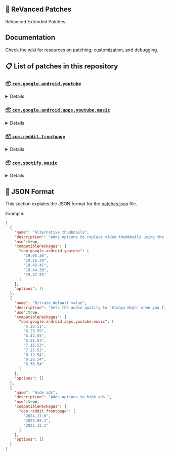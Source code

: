 ## 🧩 ReVanced Patches

ReVanced Extended Patches.

## Documentation

Check the [wiki](https://github.com/anddea/revanced-patches/wiki) for resources on patching, customization, and debugging.

## 📋 List of patches in this repository

### [📦 `com.google.android.youtube`](https://play.google.com/store/apps/details?id=com.google.android.youtube)
<details>

| 💊 Patch | 📜 Description | 🏹 Target Version |
|:--------:|:--------------:|:-----------------:|
| `Alternative thumbnails` | Adds options to replace video thumbnails using the DeArrow API or image captures from the video. | 19.05.36 ~ 19.47.53 |
| `Ambient mode control` | Adds options to disable Ambient mode and to bypass Ambient mode restrictions. | 19.05.36 ~ 19.47.53 |
| `Bypass URL redirects` | Adds an option to bypass URL redirects and open the original URL directly. | 19.05.36 ~ 19.47.53 |
| `Bypass image region restrictions` | Adds an option to use a different host for static images, so that images blocked in some countries can be received. | 19.05.36 ~ 19.47.53 |
| `Change form factor` | Adds an option to change the UI appearance to a phone, tablet, or automotive device. | 19.05.36 ~ 19.47.53 |
| `Change live ring click action` | Adds an option to open the channel instead of the live stream when clicking on the live ring. | 19.05.36 ~ 19.47.53 |
| `Change player flyout menu toggles` | Adds an option to use text toggles instead of switch toggles within the additional settings menu. | 19.05.36 ~ 19.47.53 |
| `Change share sheet` | Adds an option to change the in-app share sheet to the system share sheet. | 19.05.36 ~ 19.47.53 |
| `Change start page` | Adds an option to set which page the app opens in instead of the homepage. | 19.05.36 ~ 19.47.53 |
| `Custom Shorts action buttons` | Changes, at compile time, the icon of the action buttons of the Shorts player. | 19.05.36 ~ 19.47.53 |
| `Custom branding icon for YouTube` | Changes the YouTube app icon to the icon specified in patch options. | 19.05.36 ~ 19.47.53 |
| `Custom branding name for YouTube` | Changes the YouTube app name to the name specified in patch options. | 19.05.36 ~ 19.47.53 |
| `Custom double tap length` | Adds Double-tap to seek values that are specified in patch options. | 19.05.36 ~ 19.47.53 |
| `Custom header for YouTube` | Applies a custom header in the top left corner within the app. | 19.05.36 ~ 19.47.53 |
| `Description components` | Adds options to hide and disable description components. | 19.05.36 ~ 19.47.53 |
| `Disable QUIC protocol` | Adds an option to disable CronetEngine's QUIC protocol. | 19.05.36 ~ 19.47.53 |
| `Disable forced auto audio tracks` | Adds an option to disable audio tracks from being automatically enabled. | 19.05.36 ~ 19.47.53 |
| `Disable forced auto captions` | Adds an option to disable captions from being automatically enabled. | 19.05.36 ~ 19.47.53 |
| `Disable haptic feedback` | Adds options to disable haptic feedback when swiping in the video player. | 19.05.36 ~ 19.47.53 |
| `Disable layout updates` | Adds an option to disable layout updates by server. | 19.05.36 ~ 19.47.53 |
| `Disable resuming Miniplayer on startup` | Adds an option to disable the Miniplayer 'Continue watching' from resuming on app startup. | 19.05.36 ~ 19.47.53 |
| `Disable resuming Shorts on startup` | Adds an option to disable the Shorts player from resuming on app startup when Shorts were last being watched. | 19.05.36 ~ 19.47.53 |
| `Disable sign in to TV popup` | Adds an option to disable the popup asking to sign into a TV on the same local network. | 19.05.36 ~ 19.47.53 |
| `Disable splash animation` | Adds an option to disable the splash animation on app startup. | 19.05.36 ~ 19.47.53 |
| `Enable OPUS codec` | Adds an option to enable the OPUS audio codec if the player response includes it. | 19.05.36 ~ 19.47.53 |
| `Enable debug logging` | Adds an option for debugging and exporting RVX logs to the clipboard. | 19.05.36 ~ 19.47.53 |
| `Enable gradient loading screen` | Adds an option to enable the gradient loading screen. | 19.05.36 ~ 19.47.53 |
| `Force player buttons background` | Changes the dark background surrounding the video player controls at compile time. | 19.05.36 ~ 19.47.53 |
| `Fullscreen components` | Adds options to hide or change components related to fullscreen. | 19.05.36 ~ 19.47.53 |
| `GmsCore support` | Allows the app to work without root by using a different package name when patched using a GmsCore instead of Google Play Services. | 19.05.36 ~ 19.47.53 |
| `Hide Shorts dimming` | Removes, at compile time, the dimming effect at the top and bottom of Shorts videos. | 19.05.36 ~ 19.47.53 |
| `Hide accessibility controls dialog` | Removes, at compile time, accessibility controls dialog 'Turn on accessibility controls for the video player?'. | 19.05.36 ~ 19.47.53 |
| `Hide action buttons` | Adds options to hide action buttons under videos. | 19.05.36 ~ 19.47.53 |
| `Hide ads` | Adds options to hide ads. | 19.05.36 ~ 19.47.53 |
| `Hide comments components` | Adds options to hide components related to comments. | 19.05.36 ~ 19.47.53 |
| `Hide feed components` | Adds options to hide components related to feeds. | 19.05.36 ~ 19.47.53 |
| `Hide feed flyout menu` | Adds the ability to hide feed flyout menu components using a custom filter. | 19.05.36 ~ 19.47.53 |
| `Hide layout components` | Adds options to hide general layout components. | 19.05.36 ~ 19.47.53 |
| `Hide player buttons` | Adds options to hide buttons in the video player. | 19.05.36 ~ 19.47.53 |
| `Hide player flyout menu` | Adds options to hide player flyout menu components. | 19.05.36 ~ 19.47.53 |
| `Hide shortcuts` | Remove, at compile time, the app shortcuts that appears when the app icon is long pressed. | 19.05.36 ~ 19.47.53 |
| `Hook YouTube Music actions` | Adds support for opening music in RVX Music using the in-app YouTube Music button. | 19.05.36 ~ 19.47.53 |
| `Hook download actions` | Adds support to download videos with an external downloader app using the in-app download button. | 19.05.36 ~ 19.47.53 |
| `MaterialYou` | Applies the MaterialYou theme for Android 12+ devices. | 19.05.36 ~ 19.47.53 |
| `Miniplayer` | Adds options to change the in-app minimized player, and if patching target 19.16+ adds options to use modern miniplayers. | 19.05.36 ~ 19.47.53 |
| `Navigation bar components` | Adds options to hide or change components related to the navigation bar. | 19.05.36 ~ 19.47.53 |
| `Open links externally` | Adds an option to always open links in your browser instead of the in-app browser. | 19.05.36 ~ 19.47.53 |
| `Overlay buttons` | Adds options to display useful overlay buttons in the video player. | 19.05.36 ~ 19.47.53 |
| `Player components` | Adds options to hide or change components related to the video player. | 19.05.36 ~ 19.47.53 |
| `Remove background playback restrictions` | Removes restrictions on background playback, including for music and kids videos. | 19.05.36 ~ 19.47.53 |
| `Remove viewer discretion dialog` | Adds an option to remove the dialog that appears when opening a video that has been age-restricted by accepting it automatically. This does not bypass the age restriction. | 19.05.36 ~ 19.47.53 |
| `Return YouTube Dislike` | Adds an option to show the dislike count of videos using the Return YouTube Dislike API. | 19.05.36 ~ 19.47.53 |
| `Return YouTube Username` | Adds an option to replace YouTube handles with usernames in comments using YouTube Data API v3. | 19.05.36 ~ 19.47.53 |
| `Sanitize sharing links` | Adds an option to sanitize sharing links by removing tracking query parameters. | 19.05.36 ~ 19.47.53 |
| `Seekbar components` | Adds options to hide or change components related to the seekbar. | 19.05.36 ~ 19.47.53 |
| `Settings for YouTube` | Applies mandatory patches to implement ReVanced Extended settings into the application. | 19.05.36 ~ 19.47.53 |
| `Shorts components` | Adds options to hide or change components related to YouTube Shorts. | 19.05.36 ~ 19.47.53 |
| `Snack bar components` | Adds options to hide or change components related to the snack bar. | 19.05.36 ~ 19.47.53 |
| `SponsorBlock` | Adds options to enable and configure SponsorBlock, which can skip undesired video segments, such as sponsored content. | 19.05.36 ~ 19.47.53 |
| `Spoof app version` | Adds options to spoof the YouTube client version. This can be used to restore old UI elements and features. | 19.43.41 ~ 19.47.53 |
| `Spoof streaming data` | Adds options to spoof the streaming data to allow playback. | 19.05.36 ~ 19.47.53 |
| `Spoof watch history` | Adds an option to change the domain of the watch history or check its status. | 19.05.36 ~ 19.47.53 |
| `Swipe controls` | Adds options for controlling volume and brightness with swiping, and whether to enter fullscreen when swiping down below the player. | 19.05.36 ~ 19.47.53 |
| `Theme` | Changes the app's themes to the values specified in patch options. | 19.05.36 ~ 19.47.53 |
| `Toolbar components` | Adds options to hide or change components located on the toolbar, such as the search bar, header, and toolbar buttons. | 19.05.36 ~ 19.47.53 |
| `Translations for YouTube` | Add translations or remove string resources. | 19.05.36 ~ 19.47.53 |
| `Video playback` | Adds options to customize settings related to video playback, such as default video quality and playback speed. | 19.05.36 ~ 19.47.53 |
| `Visual preferences icons for YouTube` | Adds icons to specific preferences in the settings. | 19.05.36 ~ 19.47.53 |
</details>

### [📦 `com.google.android.apps.youtube.music`](https://play.google.com/store/apps/details?id=com.google.android.apps.youtube.music)
<details>

| 💊 Patch | 📜 Description | 🏹 Target Version |
|:--------:|:--------------:|:-----------------:|
| `Bitrate default value` | Sets the audio quality to 'Always High' when you first install the app. | 6.20.51 ~ 8.30.54 |
| `Bypass image region restrictions` | Adds an option to use a different host for static images, so that images blocked in some countries can be received. | 6.20.51 ~ 8.30.54 |
| `Certificate spoof` | Enables YouTube Music to work with Android Auto by spoofing the YouTube Music certificate. | 6.20.51 ~ 8.30.54 |
| `Change share sheet` | Adds an option to change the in-app share sheet to the system share sheet. | 6.20.51 ~ 8.30.54 |
| `Change start page` | Adds an option to set which page the app opens in instead of the homepage. | 6.20.51 ~ 8.30.54 |
| `Custom branding icon for YouTube Music` | Changes the YouTube Music app icon to the icon specified in patch options. | 6.20.51 ~ 8.30.54 |
| `Custom branding name for YouTube Music` | Changes the YouTube Music app name to the name specified in patch options. | 6.20.51 ~ 8.30.54 |
| `Custom header for YouTube Music` | Applies a custom header in the top left corner within the app. | 6.20.51 ~ 8.30.54 |
| `Dark theme` | Changes the app's dark theme to the values specified in patch options. | 6.20.51 ~ 8.30.54 |
| `Disable Cairo splash animation` | Adds an option to disable Cairo splash animation. | 7.16.53 ~ 8.30.54 |
| `Disable DRC audio` | Adds an option to disable DRC (Dynamic Range Compression) audio. | 6.20.51 ~ 8.30.54 |
| `Disable QUIC protocol` | Adds an option to disable CronetEngine's QUIC protocol. | 6.20.51 ~ 8.30.54 |
| `Disable dislike redirection` | Adds an option to disable redirection to the next track when clicking the Dislike button. | 6.20.51 ~ 8.30.54 |
| `Disable forced auto captions` | Adds an option to disable captions from being automatically enabled. | 6.20.51 ~ 8.30.54 |
| `Disable music video in album` | Adds option to redirect music videos from albums for non-premium users. | 6.20.51 ~ 8.30.54 |
| `Enable OPUS codec` | Adds an option to enable the OPUS audio codec if the player response includes it. | 6.20.51 ~ 8.30.54 |
| `Enable debug logging` | Adds an option for debugging. | 6.20.51 ~ 8.30.54 |
| `Enable landscape mode` | Adds an option to enable landscape mode when rotating the screen on phones. | 6.20.51 ~ 8.30.54 |
| `Fix playback` | Adds options to fix playback issues. | 6.20.51 ~ 8.30.54 |
| `Flyout menu components` | Adds options to hide or change flyout menu components. | 6.20.51 ~ 8.30.54 |
| `GmsCore support` | Allows the app to work without root by using a different package name when patched using a GmsCore instead of Google Play Services. | 6.20.51 ~ 8.30.54 |
| `Hide account components` | Adds options to hide components related to the account menu. | 6.20.51 ~ 8.30.54 |
| `Hide action bar components` | Adds options to hide action bar components and replace the offline download button with an external download button. | 6.20.51 ~ 8.30.54 |
| `Hide ads` | Adds options to hide ads. | 6.20.51 ~ 8.30.54 |
| `Hide layout components` | Adds options to hide general layout components. | 6.20.51 ~ 8.30.54 |
| `Hide overlay filter` | Removes, at compile time, the dark overlay that appears when player flyout menus are open. | 6.20.51 ~ 8.30.54 |
| `Hide player overlay filter` | Removes, at compile time, the dark overlay that appears when single-tapping in the player. | 6.20.51 ~ 8.30.54 |
| `Navigation bar components` | Adds options to hide or change components related to the navigation bar. | 6.20.51 ~ 8.30.54 |
| `Player components` | Adds options to hide or change components related to the player. | 6.20.51 ~ 8.30.54 |
| `Remove background playback restrictions` | Removes restrictions on background playback, including for kids videos. | 6.20.51 ~ 8.30.54 |
| `Remove viewer discretion dialog` | Adds an option to remove the dialog that appears when opening a video that has been age-restricted by accepting it automatically. This does not bypass the age restriction. | 6.20.51 ~ 8.30.54 |
| `Restore old style library shelf` | Adds an option to return the Library tab to the old style. | 6.20.51 ~ 8.30.54 |
| `Return YouTube Dislike` | Adds an option to show the dislike count of songs using the Return YouTube Dislike API. | 6.20.51 ~ 8.30.54 |
| `Return YouTube Username` | Adds an option to replace YouTube handles with usernames in comments using YouTube Data API v3. | 6.20.51 ~ 8.30.54 |
| `Sanitize sharing links` | Adds an option to sanitize sharing links by removing tracking query parameters. | 6.20.51 ~ 8.30.54 |
| `Settings for YouTube Music` | Applies mandatory patches to implement ReVanced Extended settings into the application. | 6.20.51 ~ 8.30.54 |
| `SponsorBlock` | Adds options to enable and configure SponsorBlock, which can skip undesired video segments, such as non-music sections. | 6.20.51 ~ 8.30.54 |
| `Spoof app version` | Adds options to spoof the YouTube Music client version. This can be used to restore old UI elements and features. | 6.42.55 ~ 8.30.54 |
| `Translations for YouTube Music` | Add translations or remove string resources. | 6.20.51 ~ 8.30.54 |
| `Video playback` | Adds options to customize settings related to video playback, such as default video quality and playback speed. | 6.20.51 ~ 8.30.54 |
| `Visual preferences icons for YouTube Music` | Adds icons to specific preferences in the settings. | 6.20.51 ~ 8.30.54 |
| `Watch history` | Adds an option to change the domain of the watch history or check its status. | 6.20.51 ~ 8.30.54 |
</details>

### [📦 `com.reddit.frontpage`](https://play.google.com/store/apps/details?id=com.reddit.frontpage)
<details>

| 💊 Patch | 📜 Description | 🏹 Target Version |
|:--------:|:--------------:|:-----------------:|
| `Change package name` | Changes the package name for Reddit to the name specified in patch options. | 2024.17.0 ~ 2025.12.1 |
| `Custom branding name for Reddit` | Changes the Reddit app name to the name specified in patch options. | 2024.17.0 ~ 2025.12.1 |
| `Disable screenshot popup` | Adds an option to disable the popup that appears when taking a screenshot. | 2024.17.0 ~ 2025.12.1 |
| `Hide Recently Visited shelf` | Adds an option to hide the Recently Visited shelf in the sidebar. | 2024.17.0 ~ 2025.12.1 |
| `Hide Trending Today shelf` | Adds an option to hide the Trending Today shelf from search suggestions. | 2024.17.0 ~ 2025.12.1 |
| `Hide ads` | Adds options to hide ads. | 2024.17.0 ~ 2025.12.1 |
| `Hide navigation buttons` | Adds options to hide buttons in the navigation bar. | 2024.17.0 ~ 2025.12.1 |
| `Hide recommended communities shelf` | Adds an option to hide the recommended communities shelves in subreddits. | 2024.17.0 ~ 2025.12.1 |
| `Open links directly` | Adds an option to skip over redirection URLs in external links. | 2024.17.0 ~ 2025.12.1 |
| `Open links externally` | Adds an option to always open links in your browser instead of in the in-app-browser. | 2024.17.0 ~ 2025.12.1 |
| `Premium icon` | Unlocks premium app icons. | 2024.17.0 ~ 2025.12.1 |
| `Remove subreddit dialog` | Adds options to remove the NSFW community warning and notifications suggestion dialogs by dismissing them automatically. | 2024.17.0 ~ 2025.12.1 |
| `Sanitize sharing links` | Adds an option to sanitize sharing links by removing tracking query parameters. | 2024.17.0 ~ 2025.12.1 |
| `Settings for Reddit` | Applies mandatory patches to implement ReVanced Extended settings into the application. | 2024.17.0 ~ 2025.12.1 |
</details>

### [📦 `com.spotify.music`](https://play.google.com/store/apps/details?id=com.spotify.music)
<details>

| 💊 Patch | 📜 Description | 🏹 Target Version |
|:--------:|:--------------:|:-----------------:|
| `Change lyrics provider` | Changes the lyrics provider to a custom one. | ALL |
| `Custom branding name for Spotify` | Changes the Spotify app name to the name specified in patch options. | ALL |
| `Custom theme` | Applies a custom theme (defaults to amoled black) | ALL |
| `Fix Facebook login` | Fix logging in with Facebook when the app is patched by always opening the login in a web browser window. | ALL |
| `Fix third party launchers widgets` | Fixes Spotify widgets not working in third party launchers, like Nova Launcher. | ALL |
| `Hide Create button` | Hides the "Create" button in the navigation bar. | ALL |
| `Lyrics search` | Displays a "Search Lyrics" panel in the Main Activity that searches for lyrics on Google, and song meanings on Songtell. The activity is set to SpotifyMainActivity, so the "Search Lyrics" panel won't be shown in NowPlayingActivity (Player view) or possibly other activities. | ALL |
| `Sanitize sharing links` | Removes the tracking query parameters from links before they are shared. | ALL |
| `Spoof client` | Spoofs the client to fix various functions of the app. | ALL |
| `Unlock Premium` | Unlocks Spotify Premium features. Server-sided features like downloading songs are still locked. | ALL |
</details>



## 📝 JSON Format

This section explains the JSON format for the [patches.json](patches.json) file.

Example:

```json
[
  {
    "name": "Alternative thumbnails",
    "description": "Adds options to replace video thumbnails using the DeArrow API or image captures from the video.",
    "use":true,
    "compatiblePackages": {
      "com.google.android.youtube": [
        "19.05.36",
        "19.16.39",
        "19.43.41",
        "19.44.39",
        "19.47.53"
      ]
    },
    "options": []
  },
  {
    "name": "Bitrate default value",
    "description": "Sets the audio quality to 'Always High' when you first install the app.",
    "use":true,
    "compatiblePackages": {
      "com.google.android.apps.youtube.music": [
        "6.20.51",
        "6.29.59",
        "6.42.55",
        "6.51.53",
        "7.16.53",
        "7.25.53",
        "8.12.54",
        "8.28.54",
        "8.30.54"
      ]
    },
    "options": []
  },
  {
    "name": "Hide ads",
    "description": "Adds options to hide ads.",
    "use":true,
    "compatiblePackages": {
      "com.reddit.frontpage": [
        "2024.17.0",
        "2025.05.1",
        "2025.12.1"
      ]
    },
    "options": []
  }
]
```